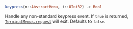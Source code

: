 ```julia
keypress(m::AbstractMenu, i::UInt32) -> Bool
```

Handle any non-standard keypress event. If `true` is returned, [`TerminalMenus.request`](@ref) will exit. Defaults to `false`.
